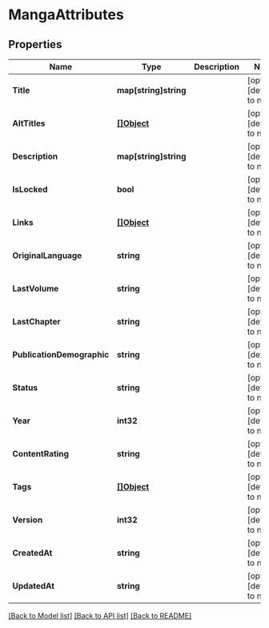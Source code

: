 # MangaAttributes

## Properties
Name | Type | Description | Notes
------------ | ------------- | ------------- | -------------
**Title** | **map[string]string** |  | [optional] [default to null]
**AltTitles** | [**[]Object**](.md) |  | [optional] [default to null]
**Description** | **map[string]string** |  | [optional] [default to null]
**IsLocked** | **bool** |  | [optional] [default to null]
**Links** | [**[]Object**](.md) |  | [optional] [default to null]
**OriginalLanguage** | **string** |  | [optional] [default to null]
**LastVolume** | **string** |  | [optional] [default to null]
**LastChapter** | **string** |  | [optional] [default to null]
**PublicationDemographic** | **string** |  | [optional] [default to null]
**Status** | **string** |  | [optional] [default to null]
**Year** | **int32** |  | [optional] [default to null]
**ContentRating** | **string** |  | [optional] [default to null]
**Tags** | [**[]Object**](.md) |  | [optional] [default to null]
**Version** | **int32** |  | [optional] [default to null]
**CreatedAt** | **string** |  | [optional] [default to null]
**UpdatedAt** | **string** |  | [optional] [default to null]

[[Back to Model list]](../README.md#documentation-for-models) [[Back to API list]](../README.md#documentation-for-api-endpoints) [[Back to README]](../README.md)

